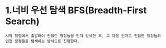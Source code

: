 # 1.너비 우선 탐색 BFS(Breadth-First Search)
    시작 정점에서 출발하여 인접한 정점들을 먼저 탐색한 후, 그 다음 단계로 인접한 정점들의 인접 정점들을 탐색하는 방식으로 진행한다.


